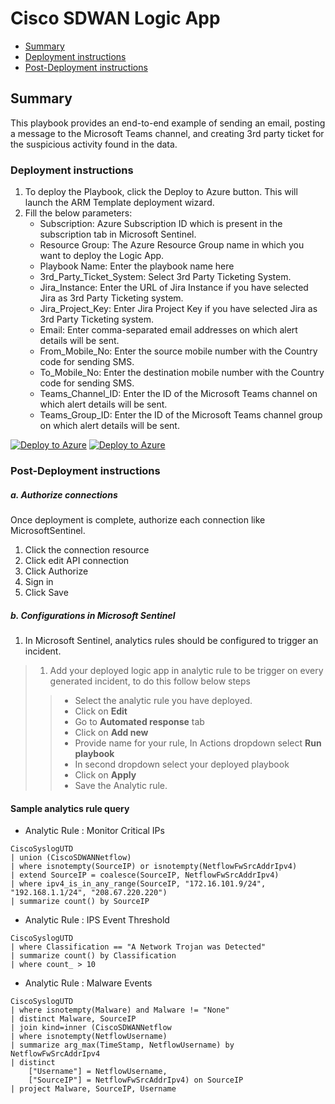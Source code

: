 # Cisco SDWAN Logic App

* [Summary](#Summary)
* [Deployment instructions](#Deployment-instructions)
* [Post-Deployment instructions](#Post-Deployment-instructions)


## Summary<a name="Summary"></a>

This playbook provides an end-to-end example of sending an email, posting a message to the Microsoft Teams channel, and creating 3rd party ticket for the suspicious activity found in the data.

### Deployment instructions<a name="Deployment-instructions"></a>

1. To deploy the Playbook, click the Deploy to Azure button. This will launch the ARM Template deployment wizard.
2. Fill the below parameters:
    * Subscription: Azure Subscription ID which is present in the subscription tab in Microsoft Sentinel.
    * Resource Group: The Azure Resource Group name in which you want to deploy the Logic App.
    * Playbook Name: Enter the playbook name here
    * 3rd_Party_Ticket_System: Select 3rd Party Ticketing System.
    * Jira_Instance: Enter the URL of Jira Instance if you have selected Jira as 3rd Party Ticketing system.
    * Jira_Project_Key: Enter Jira Project Key if you have selected Jira as 3rd Party Ticketing system.
    * Email: Enter comma-separated email addresses on which alert details will be sent.
    * From_Mobile_No: Enter the source mobile number with the Country code for sending SMS.
    * To_Mobile_No: Enter the destination mobile number with the Country code for sending SMS.
    * Teams_Channel_ID: Enter the ID of the Microsoft Teams channel on which alert details will be sent.
    * Teams_Group_ID: Enter the ID of the Microsoft Teams channel group on which alert details will be sent.

[![Deploy to Azure](https://aka.ms/deploytoazurebutton)](https%3A%2F%2Fportal.azure.com%2F%23create%2FMicrosoft.Template%2Furi%2Fhttps%3A%2F%2Fraw.githubusercontent.com%2FAzure%2FAzure-Sentinel%2Fmaster%2FSolutions%2FCisco%20SD-WAN%2FPlaybooks%2FCiscoSDWANLogicApp%2Fazuredeploy.json) [![Deploy to Azure](https://aka.ms/deploytoazuregovbutton)](https%3A%2F%2Fportal.azure.com%2F%23create%2FMicrosoft.Template%2Furi%2Fhttps%3A%2F%2Fraw.githubusercontent.com%2FAzure%2FAzure-Sentinel%2Fmaster%2FSolutions%2FCisco%20SD-WAN%2FPlaybooks%2FCiscoSDWANLogicApp%2Fazuredeploy.json)

### Post-Deployment instructions<a name="Post-Deployment-instructions"></a>

##### a. Authorize connections

Once deployment is complete, authorize each connection like MicrosoftSentinel.

1. Click the connection resource
2. Click edit API connection
3. Click Authorize
4. Sign in
5. Click Save

##### b. Configurations in Microsoft Sentinel

1. In Microsoft Sentinel, analytics rules should be configured to trigger an incident. 
  > 1. Add your deployed logic app in analytic rule to be trigger on every generated incident, to do this follow below steps
  >> * Select the analytic rule you have deployed.
  >> * Click on **Edit**
  >> * Go to **Automated response** tab
  >> * Click on **Add new**
  >> * Provide name for your rule, In Actions dropdown select **Run playbook**
  >> * In second dropdown select your deployed playbook
  >> * Click on **Apply**
  >> * Save the Analytic rule.

#### Sample analytics rule query
* Analytic Rule : Monitor Critical IPs
```
CiscoSyslogUTD
| union (CiscoSDWANNetflow)
| where isnotempty(SourceIP) or isnotempty(NetflowFwSrcAddrIpv4)
| extend SourceIP = coalesce(SourceIP, NetflowFwSrcAddrIpv4)
| where ipv4_is_in_any_range(SourceIP, "172.16.101.9/24", "192.168.1.1/24", "208.67.220.220")
| summarize count() by SourceIP
```

* Analytic Rule : IPS Event Threshold
```
CiscoSyslogUTD 
| where Classification == "A Network Trojan was Detected" 
| summarize count() by Classification 
| where count_ > 10
```

* Analytic Rule : Malware Events
```
CiscoSyslogUTD
| where isnotempty(Malware) and Malware != "None"
| distinct Malware, SourceIP
| join kind=inner (CiscoSDWANNetflow
| where isnotempty(NetflowUsername)
| summarize arg_max(TimeStamp, NetflowUsername) by NetflowFwSrcAddrIpv4
| distinct 
    ["Username"] = NetflowUsername,
    ["SourceIP"] = NetflowFwSrcAddrIpv4) on SourceIP
| project Malware, SourceIP, Username
```